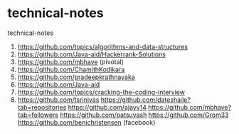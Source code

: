# technical-notes
technical-notes
1. https://github.com/topics/algorithms-and-data-structures
2. https://github.com/Java-aid/Hackerrank-Solutions
3. https://github.com/mbhave (pivotal)
4. https://github.com/ChamithKodikara
5. https://github.com/pradeepkrathnayaka
6. https://github.com/Java-aid
7. https://github.com/topics/cracking-the-coding-interview
8. https://github.com/tsrinivas
https://github.com/dateshaile?tab=repositories
https://github.com/ajayv14
https://github.com/mbhave?tab=followers
https://github.com/patsuyash
https://github.com/Grom33
https://github.com/benjchristensen (facebook)
